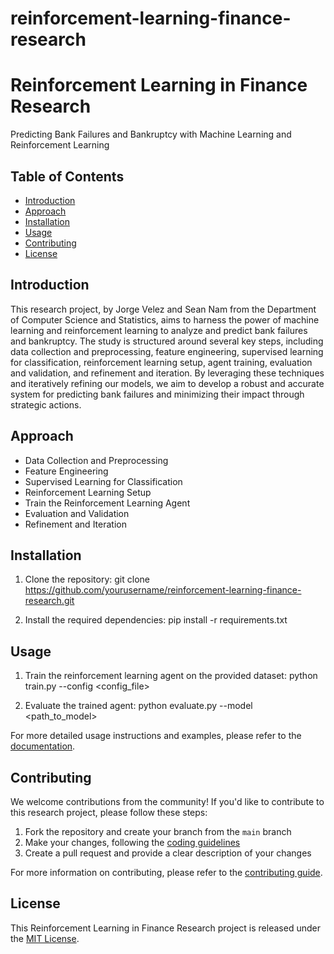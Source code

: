 # reinforcement-learning-finance-research

# Reinforcement Learning in Finance Research

Predicting Bank Failures and Bankruptcy with Machine Learning and Reinforcement Learning

## Table of Contents

- [Introduction](#introduction)
- [Approach](#approach)
- [Installation](#installation)
- [Usage](#usage)
- [Contributing](#contributing)
- [License](#license)

## Introduction

This research project, by Jorge Velez and Sean Nam from the Department of Computer Science and Statistics, aims to harness the power of machine learning and reinforcement learning to analyze and predict bank failures and bankruptcy. The study is structured around several key steps, including data collection and preprocessing, feature engineering, supervised learning for classification, reinforcement learning setup, agent training, evaluation and validation, and refinement and iteration. By leveraging these techniques and iteratively refining our models, we aim to develop a robust and accurate system for predicting bank failures and minimizing their impact through strategic actions.

## Approach

- Data Collection and Preprocessing
- Feature Engineering
- Supervised Learning for Classification
- Reinforcement Learning Setup
- Train the Reinforcement Learning Agent
- Evaluation and Validation
- Refinement and Iteration

## Installation

1. Clone the repository:
git clone https://github.com/yourusername/reinforcement-learning-finance-research.git


2. Install the required dependencies:
pip install -r requirements.txt


## Usage

1. Train the reinforcement learning agent on the provided dataset:
python train.py --config <config_file>


2. Evaluate the trained agent:
python evaluate.py --model <path_to_model>


For more detailed usage instructions and examples, please refer to the [documentation](docs/README.md).

## Contributing

We welcome contributions from the community! If you'd like to contribute to this research project, please follow these steps:

1. Fork the repository and create your branch from the `main` branch
2. Make your changes, following the [coding guidelines](docs/CODING_GUIDELINES.md)
3. Create a pull request and provide a clear description of your changes

For more information on contributing, please refer to the [contributing guide](docs/CONTRIBUTING.md).

## License

This Reinforcement Learning in Finance Research project is released under the [MIT License](LICENSE).
